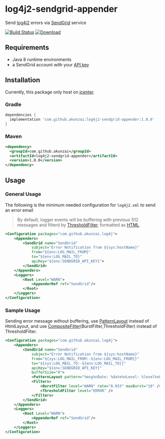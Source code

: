 # log4j2-sendgrid-appender

Send [log4j2](https://logging.apache.org/log4j/2.x/) errors via [SendGrid](https://sendgrid.com) service

[![Build Status](https://travis-ci.org/akunzai/log4j2-sendgrid-appender.svg?branch=master)](https://travis-ci.org/akunzai/log4j2-sendgrid-appender)
[![Download](https://api.bintray.com/packages/akunzai/maven/log4j2-sendgrid-appender/images/download.svg)](https://bintray.com/akunzai/maven/log4j2-sendgrid-appender/_latestVersion)

## Requirements

- Java 8 runtime environments
- a SendGrid account with your [API key](https://app.sendgrid.com/settings/api_keys)

## Installation

Currently, this package only host on [jcenter](https://bintray.com/bintray/jcenter).

### Gradle

```groovy
dependencies {
  implementation 'com.github.akunzai:log4j2-sendgrid-appender:1.0.0'
}
```

### Maven

```xml
<dependency>
  <groupId>com.github.akunzai</groupId>
  <artifactId>log4j2-sendgrid-appender</artifactId>
  <version>1.0.0</version>
</dependency>
```

## Usage

### General Usage

The following is the minimum needed configuration for `log4j2.xml` to send an error email

> By default, logger events will be buffering with previous 512 messages and filterd by [ThresholdFilter](https://logging.apache.org/log4j/2.x/manual/filters.html#ThresholdFilter), formatted as [HTML](https://logging.apache.org/log4j/2.x/manual/layouts.html#HTMLLayout).

```xml
<Configuration packages="com.github.akunzai.log4j">
    <Appenders>
        <SendGrid name="SendGrid"
            subject="Error Notification from ${sys:hostName}"
            from="${env:LOG_MAIL_FROM}"
            to="${env:LOG_MAIL_TO}"
            apiKey="${env:SENDGRID_API_KEY}">
        </SendGrid>
    </Appenders>
    <Loggers>
        <Root Level="WARN">
            <AppenderRef ref="SendGrid"/>
        </Root>
    </Loggers>
</Configuration>
```

### Sample Usage

Sending error message without buffering, use [PatternLayout](https://logging.apache.org/log4j/2.x/manual/layouts.html#PatternLayout) instead of HtmlLayout, 
and use [CompositeFilter](https://logging.apache.org/log4j/2.x/manual/filters.html#CompositeFilter)(BurstFilter,ThresholdFilter) instead of ThresholdFilter.

```xml
<Configuration packages="com.github.akunzai.log4j">
    <Appenders>
        <SendGrid name="SendGrid"
            subject="Error Notification from ${sys:hostName}"
            from="${sys:LOG_MAIL_FROM:-${env:LOG_MAIL_FROM}}"
            to="${sys:LOG_MAIL_TO:-${env:LOG_MAIL_TO}}"
            apiKey="${env:SENDGRID_API_KEY}"
            bufferSize="0">
            <PatternLayout pattern="%msg%nDate: %date%nLevel: %level%nLogger: %logger%nException: %rException%n" />
            <Filters>
                <BurstFilter level="WARN" rate="0.033" maxBurst="10" />
                <ThresholdFilter level="ERROR" />
            </Filters>
        </SendGrid>
    </Appenders>
    <Loggers>
        <Root Level="WARN">
            <AppenderRef ref="SendGrid"/>
        </Root>
    </Loggers>
</Configuration>
```
